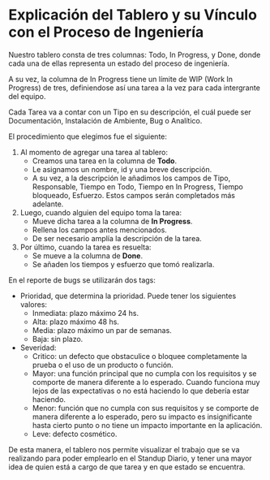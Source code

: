 # Explicación del Tablero y su Vínculo con el Proceso de Ingeniería


Nuestro tablero consta de tres columnas: Todo, In Progress, y Done, donde cada una de ellas representa un estado del proceso de ingeniería.

A su vez, la columna de In Progress tiene un límite de WIP (Work In Progress) de tres, definiendose así una tarea a la vez para cada intergrante del equipo.

Cada Tarea va a contar con un Tipo en su descripción, el cuál puede ser Documentación, Instalación de Ambiente, Bug o Analítico.

El procedimiento que elegimos fue el siguiente:

1. Al momento de agregar una tarea al tablero:
    * Creamos una tarea en la columna de **Todo**.
    * Le asignamos un nombre, id y una breve descripción.
    * A su vez, a la descripción le añadimos los campos de Tipo, Responsable, Tiempo en Todo, Tiempo en In Progress, Tiempo bloqueado, Esfuerzo. Estos campos serán completados más adelante.
2. Luego, cuando alguien del equipo toma la tarea:
    * Mueve dicha tarea a la columna de **In Progress**.
    * Rellena los campos antes mencionados.
    * De ser necesario amplía la descripción de la tarea.
3. Por último, cuando la tarea es resuelta:
    * Se mueve a la columna de **Done**.
    * Se añaden los tiempos y esfuerzo que tomó realizarla.

En el reporte de bugs se utilizarán dos tags:
* Prioridad, que determina la prioridad. Puede tener los siguientes valores:
    * Inmediata: plazo máximo 24 hs.
    * Alta: plazo máximo 48 hs. 
    * Media: plazo máximo un par de semanas.
    * Baja: sin plazo.  
* Severidad:
    * Critico: un defecto que obstaculice o bloquee completamente la prueba o el uso de un producto o función.
    * Mayor: una función principal que no cumpla con los requisitos y se comporte de manera diferente a lo esperado. Cuando funciona muy lejos de las expectativas o no está haciendo lo que debería estar haciendo.
    * Menor: función que no cumpla con sus requisitos y se comporte de manera diferente a lo esperado, pero su impacto es insignificante hasta cierto punto o no tiene un impacto importante en la aplicación.
    * Leve: defecto cosmético. 

De esta manera, el tablero nos permite visualizar el trabajo que se va realizando para poder emplearlo en el Standup Diario, y tener una mayor idea de quien está a cargo de que tarea y en que estado se encuentra.